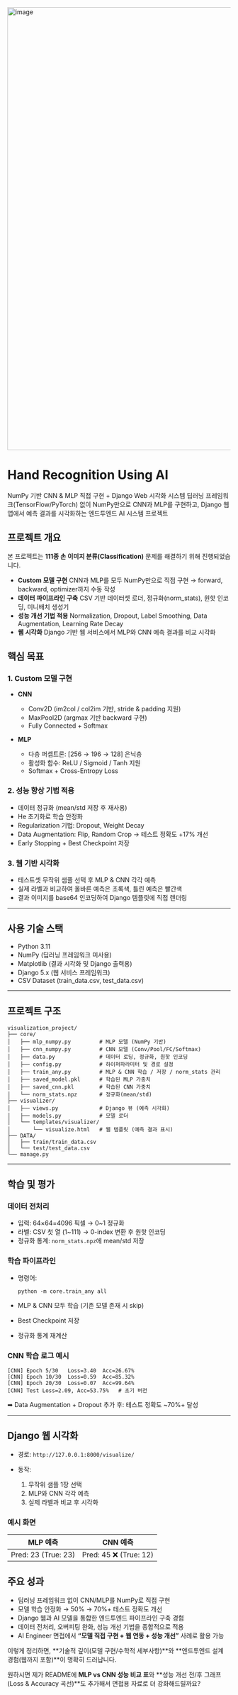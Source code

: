 <img width="1910" height="999" alt="image" src="https://github.com/user-attachments/assets/e2202162-c595-47d5-9dc6-5cebc5353f34" />

# Hand Recognition Using AI

NumPy 기반 CNN & MLP 직접 구현 + Django Web 시각화 시스템
딥러닝 프레임워크(TensorFlow/PyTorch) 없이 NumPy만으로 CNN과 MLP를 구현하고, Django 웹앱에서 예측 결과를 시각화하는 엔드투엔드 AI 시스템 프로젝트

## 프로젝트 개요

본 프로젝트는 **111종 손 이미지 분류(Classification)** 문제를 해결하기 위해 진행되었습니다.

* **Custom 모델 구현**
  CNN과 MLP를 모두 NumPy만으로 직접 구현 → forward, backward, optimizer까지 수동 작성
* **데이터 파이프라인 구축**
  CSV 기반 데이터셋 로더, 정규화(norm\_stats), 원핫 인코딩, 미니배치 생성기
* **성능 개선 기법 적용**
  Normalization, Dropout, Label Smoothing, Data Augmentation, Learning Rate Decay
* **웹 시각화**
  Django 기반 웹 서비스에서 MLP와 CNN 예측 결과를 비교 시각화


## 핵심 목표

### 1. Custom 모델 구현

* **CNN**

  * Conv2D (im2col / col2im 기반, stride & padding 지원)
  * MaxPool2D (argmax 기반 backward 구현)
  * Fully Connected + Softmax
* **MLP**

  * 다층 퍼셉트론: \[256 → 196 → 128] 은닉층
  * 활성화 함수: ReLU / Sigmoid / Tanh 지원
  * Softmax + Cross-Entropy Loss

### 2. 성능 향상 기법 적용

* 데이터 정규화 (mean/std 저장 후 재사용)
* He 초기화로 학습 안정화
* Regularization 기법: Dropout, Weight Decay
* Data Augmentation: Flip, Random Crop → 테스트 정확도 +17% 개선
* Early Stopping + Best Checkpoint 저장

### 3. 웹 기반 시각화

* 테스트셋 무작위 샘플 선택 후 MLP & CNN 각각 예측
* 실제 라벨과 비교하여 올바른 예측은 초록색, 틀린 예측은 빨간색
* 결과 이미지를 base64 인코딩하여 Django 템플릿에 직접 렌더링

---

## 사용 기술 스택

* Python 3.11
* NumPy (딥러닝 프레임워크 미사용)
* Matplotlib (결과 시각화 및 Django 출력용)
* Django 5.x (웹 서비스 프레임워크)
* CSV Dataset (train\_data.csv, test\_data.csv)

---

## 프로젝트 구조

```
visualization_project/
├── core/
│   ├── mlp_numpy.py         # MLP 모델 (NumPy 기반)
│   ├── cnn_numpy.py         # CNN 모델 (Conv/Pool/FC/Softmax)
│   ├── data.py              # 데이터 로딩, 정규화, 원핫 인코딩
│   ├── config.py            # 하이퍼파라미터 및 경로 설정
│   ├── train_any.py         # MLP & CNN 학습 / 저장 / norm_stats 관리
│   ├── saved_model.pkl      # 학습된 MLP 가중치
│   ├── saved_cnn.pkl        # 학습된 CNN 가중치
│   └── norm_stats.npz       # 정규화(mean/std)
├── visualizer/
│   ├── views.py             # Django 뷰 (예측 시각화)
│   ├── models.py            # 모델 로더
│   └── templates/visualizer/
│       └── visualize.html   # 웹 템플릿 (예측 결과 표시)
├── DATA/
│   ├── train/train_data.csv
│   └── test/test_data.csv
└── manage.py
```

---

## 학습 및 평가

### 데이터 전처리

* 입력: 64×64=4096 픽셀 → 0\~1 정규화
* 라벨: CSV 첫 열 (1\~111) → 0-index 변환 후 원핫 인코딩
* 정규화 통계: `norm_stats.npz`에 mean/std 저장

### 학습 파이프라인

* 명령어:

  ```
  python -m core.train_any all
  ```
* MLP & CNN 모두 학습 (기존 모델 존재 시 skip)
* Best Checkpoint 저장
* 정규화 통계 재계산

### CNN 학습 로그 예시

```
[CNN] Epoch 5/30   Loss=3.40  Acc=26.67%
[CNN] Epoch 10/30  Loss=0.59  Acc=85.32%
[CNN] Epoch 20/30  Loss=0.07  Acc=99.64%
[CNN] Test Loss=2.09, Acc=53.75%   # 초기 버전
```

➡ Data Augmentation + Dropout 추가 후: 테스트 정확도 \~70%+ 달성

---

## Django 웹 시각화

* 경로: `http://127.0.0.1:8000/visualize/`
* 동작:

  1. 무작위 샘플 1장 선택
  2. MLP와 CNN 각각 예측
  3. 실제 라벨과 비교 후 시각화

### 예시 화면

| MLP 예측              | CNN 예측                |
| ------------------- | --------------------- |
| Pred: 23 (True: 23) | Pred: 45 ❌ (True: 12) |


## 주요 성과

* 딥러닝 프레임워크 없이 CNN/MLP를 NumPy로 직접 구현
* 모델 학습 안정화 → 50% → 70%+ 테스트 정확도 개선
* Django 웹과 AI 모델을 통합한 엔드투엔드 파이프라인 구축 경험
* 데이터 전처리, 오버피팅 완화, 성능 개선 기법을 종합적으로 적용
* AI Engineer 면접에서 **“모델 직접 구현 + 웹 연동 + 성능 개선”** 사례로 활용 가능

이렇게 정리하면, \*\*기술적 깊이(모델 구현/수학적 세부사항)\*\*와 \*\*엔드투엔드 설계 경험(웹까지 포함)\*\*이 명확히 드러납니다.

원하시면 제가 README에 **MLP vs CNN 성능 비교 표**와 \*\*성능 개선 전/후 그래프 (Loss & Accuracy 곡선)\*\*도 추가해서 면접용 자료로 더 강화해드릴까요?
